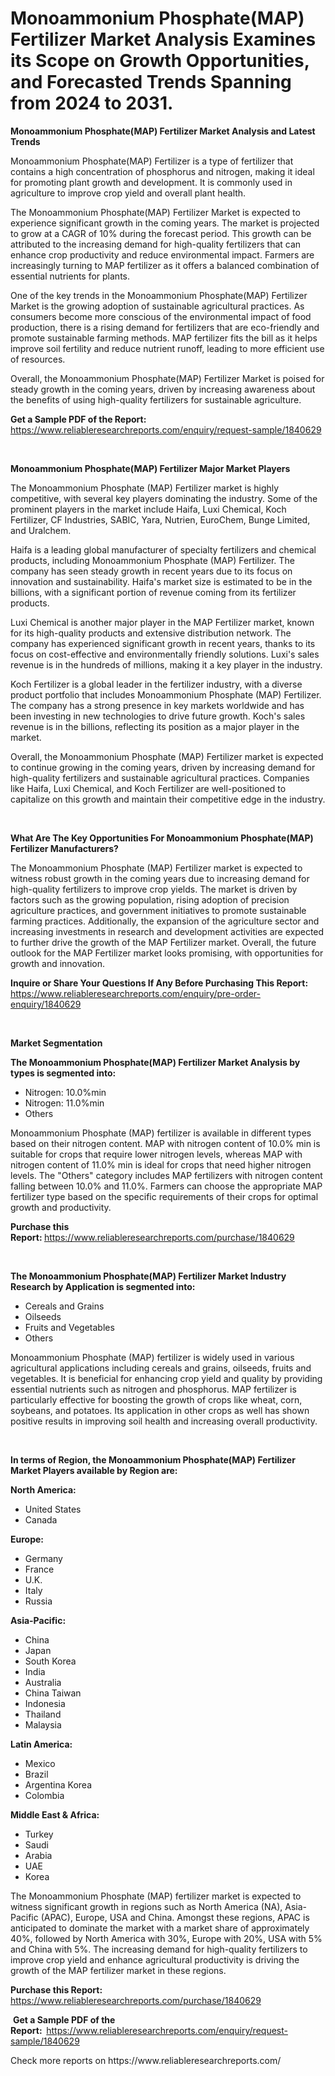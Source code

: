 <p><h1>Monoammonium Phosphate(MAP) Fertilizer Market Analysis Examines its Scope on Growth Opportunities, and Forecasted Trends Spanning from 2024 to 2031.</h1></p><p><strong>Monoammonium Phosphate(MAP) Fertilizer Market Analysis and Latest Trends</strong></p>
<p><p>Monoammonium Phosphate(MAP) Fertilizer is a type of fertilizer that contains a high concentration of phosphorus and nitrogen, making it ideal for promoting plant growth and development. It is commonly used in agriculture to improve crop yield and overall plant health.</p><p>The Monoammonium Phosphate(MAP) Fertilizer Market is expected to experience significant growth in the coming years. The market is projected to grow at a CAGR of 10% during the forecast period. This growth can be attributed to the increasing demand for high-quality fertilizers that can enhance crop productivity and reduce environmental impact. Farmers are increasingly turning to MAP fertilizer as it offers a balanced combination of essential nutrients for plants.</p><p>One of the key trends in the Monoammonium Phosphate(MAP) Fertilizer Market is the growing adoption of sustainable agricultural practices. As consumers become more conscious of the environmental impact of food production, there is a rising demand for fertilizers that are eco-friendly and promote sustainable farming methods. MAP fertilizer fits the bill as it helps improve soil fertility and reduce nutrient runoff, leading to more efficient use of resources.</p><p>Overall, the Monoammonium Phosphate(MAP) Fertilizer Market is poised for steady growth in the coming years, driven by increasing awareness about the benefits of using high-quality fertilizers for sustainable agriculture.</p></p>
<p><strong>Get a Sample PDF of the Report:&nbsp;</strong> <a href="https://www.reliableresearchreports.com/enquiry/request-sample/1840629">https://www.reliableresearchreports.com/enquiry/request-sample/1840629</a></p>
<p>&nbsp;</p>
<p><strong>Monoammonium Phosphate(MAP) Fertilizer Major Market Players</strong></p>
<p><p>The Monoammonium Phosphate (MAP) Fertilizer market is highly competitive, with several key players dominating the industry. Some of the prominent players in the market include Haifa, Luxi Chemical, Koch Fertilizer, CF Industries, SABIC, Yara, Nutrien, EuroChem, Bunge Limited, and Uralchem.</p><p>Haifa is a leading global manufacturer of specialty fertilizers and chemical products, including Monoammonium Phosphate (MAP) Fertilizer. The company has seen steady growth in recent years due to its focus on innovation and sustainability. Haifa's market size is estimated to be in the billions, with a significant portion of revenue coming from its fertilizer products.</p><p>Luxi Chemical is another major player in the MAP Fertilizer market, known for its high-quality products and extensive distribution network. The company has experienced significant growth in recent years, thanks to its focus on cost-effective and environmentally friendly solutions. Luxi's sales revenue is in the hundreds of millions, making it a key player in the industry.</p><p>Koch Fertilizer is a global leader in the fertilizer industry, with a diverse product portfolio that includes Monoammonium Phosphate (MAP) Fertilizer. The company has a strong presence in key markets worldwide and has been investing in new technologies to drive future growth. Koch's sales revenue is in the billions, reflecting its position as a major player in the market.</p><p>Overall, the Monoammonium Phosphate (MAP) Fertilizer market is expected to continue growing in the coming years, driven by increasing demand for high-quality fertilizers and sustainable agricultural practices. Companies like Haifa, Luxi Chemical, and Koch Fertilizer are well-positioned to capitalize on this growth and maintain their competitive edge in the industry.</p></p>
<p>&nbsp;</p>
<p><strong>What Are The Key Opportunities For Monoammonium Phosphate(MAP) Fertilizer Manufacturers?</strong></p>
<p><p>The Monoammonium Phosphate (MAP) Fertilizer market is expected to witness robust growth in the coming years due to increasing demand for high-quality fertilizers to improve crop yields. The market is driven by factors such as the growing population, rising adoption of precision agriculture practices, and government initiatives to promote sustainable farming practices. Additionally, the expansion of the agriculture sector and increasing investments in research and development activities are expected to further drive the growth of the MAP Fertilizer market. Overall, the future outlook for the MAP Fertilizer market looks promising, with opportunities for growth and innovation.</p></p>
<p><strong>Inquire or Share Your Questions If Any Before Purchasing This Report:</strong> <a href="https://www.reliableresearchreports.com/enquiry/pre-order-enquiry/1840629">https://www.reliableresearchreports.com/enquiry/pre-order-enquiry/1840629</a></p>
<p>&nbsp;</p>
<p><strong>Market Segmentation</strong></p>
<p><strong>The Monoammonium Phosphate(MAP) Fertilizer Market Analysis by types is segmented into:</strong></p>
<p><ul><li>Nitrogen: 10.0%min</li><li>Nitrogen: 11.0%min</li><li>Others</li></ul></p>
<p><p>Monoammonium Phosphate (MAP) fertilizer is available in different types based on their nitrogen content. MAP with nitrogen content of 10.0% min is suitable for crops that require lower nitrogen levels, whereas MAP with nitrogen content of 11.0% min is ideal for crops that need higher nitrogen levels. The "Others" category includes MAP fertilizers with nitrogen content falling between 10.0% and 11.0%. Farmers can choose the appropriate MAP fertilizer type based on the specific requirements of their crops for optimal growth and productivity.</p></p>
<p><strong>Purchase this Report:&nbsp;</strong><a href="https://www.reliableresearchreports.com/purchase/1840629">https://www.reliableresearchreports.com/purchase/1840629</a></p>
<p>&nbsp;</p>
<p><strong>The Monoammonium Phosphate(MAP) Fertilizer Market Industry Research by Application is segmented into:</strong></p>
<p><ul><li>Cereals and Grains</li><li>Oilseeds</li><li>Fruits and Vegetables</li><li>Others</li></ul></p>
<p><p>Monoammonium Phosphate (MAP) fertilizer is widely used in various agricultural applications including cereals and grains, oilseeds, fruits and vegetables. It is beneficial for enhancing crop yield and quality by providing essential nutrients such as nitrogen and phosphorus. MAP fertilizer is particularly effective for boosting the growth of crops like wheat, corn, soybeans, and potatoes. Its application in other crops as well has shown positive results in improving soil health and increasing overall productivity.</p></p>
<p>&nbsp;</p>
<p><strong>In terms of Region, the Monoammonium Phosphate(MAP) Fertilizer Market Players available by Region are:</strong></p>
<p>
    <p> <strong> North America: </strong>
        <ul>
            <li>United States</li>
            <li>Canada</li>
        </ul>
        </p> 
    <p> <strong> Europe: </strong>
        <ul>
            <li>Germany</li>
            <li>France</li>
            <li>U.K.</li>
            <li>Italy</li>
            <li>Russia</li>
        </ul>
        </p> 
    <p> <strong> Asia-Pacific: </strong>
        <ul>
            <li>China</li>
            <li>Japan</li>
            <li>South Korea</li>
            <li>India</li>
            <li>Australia</li>
            <li>China Taiwan</li>
            <li>Indonesia</li>
            <li>Thailand</li>
            <li>Malaysia</li>
        </ul>
        </p> 
    <p> <strong> Latin America: </strong>
        <ul>
            <li>Mexico</li>
            <li>Brazil</li>
            <li>Argentina Korea</li>
            <li>Colombia</li>
        </ul>
        </p> 
    <p> <strong> Middle East & Africa: </strong>
        <ul>
            <li>Turkey</li>
            <li>Saudi</li>
            <li>Arabia</li>
            <li>UAE</li>
            <li>Korea</li>
        </ul>
    </p>
    </p>
<p><p>The Monoammonium Phosphate (MAP) fertilizer market is expected to witness significant growth in regions such as North America (NA), Asia-Pacific (APAC), Europe, USA and China. Amongst these regions, APAC is anticipated to dominate the market with a market share of approximately 40%, followed by North America with 30%, Europe with 20%, USA with 5% and China with 5%. The increasing demand for high-quality fertilizers to improve crop yield and enhance agricultural productivity is driving the growth of the MAP fertilizer market in these regions.</p></p>
<p><strong>Purchase this Report: </strong><a href="https://www.reliableresearchreports.com/purchase/1840629">https://www.reliableresearchreports.com/purchase/1840629</a></p>
<p>&nbsp;<strong>Get a Sample PDF of the Report:&nbsp;&nbsp;</strong><a href="https://www.reliableresearchreports.com/enquiry/request-sample/1840629">https://www.reliableresearchreports.com/enquiry/request-sample/1840629</a></p>
<p><strong></strong></p>
<p>Check more reports on https://www.reliableresearchreports.com/</p>